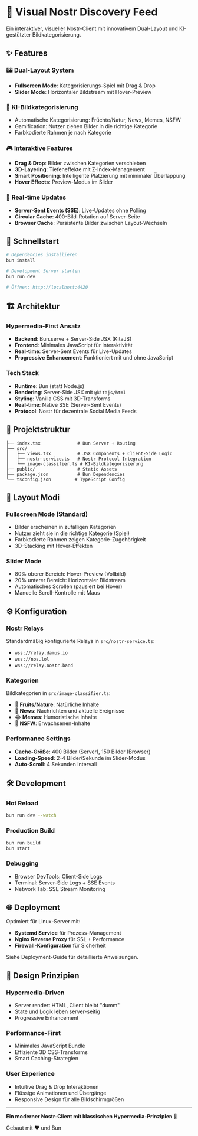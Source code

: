 # 🎨 Visual Nostr Discovery Feed

Ein interaktiver, visueller Nostr-Client mit innovativem Dual-Layout und KI-gestützter Bildkategorisierung.

## ✨ Features

### 🖼️ **Dual-Layout System**
- **Fullscreen Mode**: Kategorisierungs-Spiel mit Drag & Drop
- **Slider Mode**: Horizontaler Bildstream mit Hover-Preview

### 🤖 **KI-Bildkategorisierung**
- Automatische Kategorisierung: Früchte/Natur, News, Memes, NSFW
- Gamification: Nutzer ziehen Bilder in die richtige Kategorie
- Farbkodierte Rahmen je nach Kategorie

### 🎮 **Interaktive Features**
- **Drag & Drop**: Bilder zwischen Kategorien verschieben
- **3D-Layering**: Tiefeneffekte mit Z-Index-Management
- **Smart Positioning**: Intelligente Platzierung mit minimaler Überlappung
- **Hover Effects**: Preview-Modus im Slider

### 🔄 **Real-time Updates**
- **Server-Sent Events (SSE)**: Live-Updates ohne Polling
- **Circular Cache**: 400-Bild-Rotation auf Server-Seite
- **Browser Cache**: Persistente Bilder zwischen Layout-Wechseln

## 🚀 Schnellstart

```bash
# Dependencies installieren
bun install

# Development Server starten
bun run dev

# Öffnen: http://localhost:4420
```

## 🏗️ Architektur

### **Hypermedia-First Ansatz**
- **Backend**: Bun.serve + Server-Side JSX (KitaJS)
- **Frontend**: Minimales JavaScript für Interaktivität
- **Real-time**: Server-Sent Events für Live-Updates
- **Progressive Enhancement**: Funktioniert mit und ohne JavaScript

### **Tech Stack**
- **Runtime**: Bun (statt Node.js)
- **Rendering**: Server-Side JSX mit `@kitajs/html`
- **Styling**: Vanilla CSS mit 3D-Transforms
- **Real-time**: Native SSE (Server-Sent Events)
- **Protocol**: Nostr für dezentrale Social Media Feeds

## 📁 Projektstruktur

```
├── index.tsx              # Bun Server + Routing
├── src/
│   ├── views.tsx          # JSX Components + Client-Side Logic
│   ├── nostr-service.ts   # Nostr Protocol Integration
│   └── image-classifier.ts # KI-Bildkategorisierung
├── public/                # Static Assets
├── package.json           # Bun Dependencies
└── tsconfig.json         # TypeScript Config
```

## 🎯 Layout Modi

### **Fullscreen Mode** (Standard)
- Bilder erscheinen in zufälligen Kategorien
- Nutzer zieht sie in die richtige Kategorie (Spiel)
- Farbkodierte Rahmen zeigen Kategorie-Zugehörigkeit
- 3D-Stacking mit Hover-Effekten

### **Slider Mode**
- 80% oberer Bereich: Hover-Preview (Vollbild)
- 20% unterer Bereich: Horizontaler Bildstream
- Automatisches Scrollen (pausiert bei Hover)
- Manuelle Scroll-Kontrolle mit Maus

## ⚙️ Konfiguration

### **Nostr Relays**
Standardmäßig konfigurierte Relays in `src/nostr-service.ts`:
- `wss://relay.damus.io`
- `wss://nos.lol`
- `wss://relay.nostr.band`

### **Kategorien**
Bildkategorien in `src/image-classifier.ts`:
- 🍎 **Fruits/Nature**: Natürliche Inhalte
- 📰 **News**: Nachrichten und aktuelle Ereignisse  
- 😂 **Memes**: Humoristische Inhalte
- 🔞 **NSFW**: Erwachsenen-Inhalte

### **Performance Settings**
- **Cache-Größe**: 400 Bilder (Server), 150 Bilder (Browser)
- **Loading-Speed**: 2-4 Bilder/Sekunde im Slider-Modus
- **Auto-Scroll**: 4 Sekunden Intervall

## 🛠️ Development

### **Hot Reload**
```bash
bun run dev --watch
```

### **Production Build**
```bash
bun run build
bun start
```

### **Debugging**
- Browser DevTools: Client-Side Logs
- Terminal: Server-Side Logs + SSE Events
- Network Tab: SSE Stream Monitoring

## 🌐 Deployment

Optimiert für Linux-Server mit:
- **Systemd Service** für Prozess-Management
- **Nginx Reverse Proxy** für SSL + Performance
- **Firewall-Konfiguration** für Sicherheit

Siehe Deployment-Guide für detaillierte Anweisungen.

## 🎨 Design Prinzipien

### **Hypermedia-Driven**
- Server rendert HTML, Client bleibt "dumm"
- State und Logik leben server-seitig
- Progressive Enhancement

### **Performance-First**
- Minimales JavaScript Bundle
- Effiziente 3D CSS-Transforms
- Smart Caching-Strategien

### **User Experience**
- Intuitive Drag & Drop Interaktionen
- Flüssige Animationen und Übergänge
- Responsive Design für alle Bildschirmgrößen

---

**Ein moderner Nostr-Client mit klassischen Hypermedia-Prinzipien** 🚀

Gebaut mit ❤️ und Bun